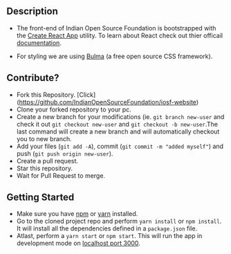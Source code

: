 ## Description

* The front-end of Indian Open Source Foundation is bootstrapped with the [Create React App](https://github.com/facebook/create-react-app) utility. To learn about React check out thier officail [documentation](https://reactjs.org/).

* For styling we are using [Bulma](https://bulma.io/) (a free open source CSS framework).

## Contribute?

* Fork this Repository. [Click] (https://github.com/IndianOpenSourceFoundation/iosf-website)
* Clone your forked repository to your pc. 
* Create a new branch for your modifications (ie. ```git branch new-user``` and check it out ```git checkout new-user``` and ```git checkout -b new-user```.The last command will create a new branch and will automatically checkout you to new branch.
* Add your files (```git add -A```), commit (```git commit -m "added myself"```) and push (```git push origin new-user```).
* Create a pull request.
* Star this repository.
* Wait for Pull Request to merge.

## Getting Started 

* Make sure you have [npm](https://www.npmjs.com/) or [yarn](https://classic.yarnpkg.com/lang/en/) installed.
* Go to the cloned project repo and perform `yarn install` or `npm install`. It will install all the dependencies defined in a `package.json` file.
* Atlast, perform a `yarn start` or `npm start`. This will run the app in development mode on [localhost port 3000]( http://localhost:3000 ).
